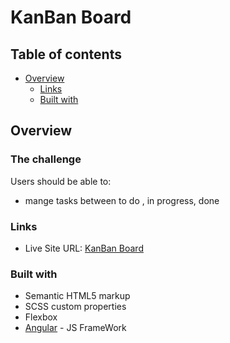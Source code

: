 # KanBan Board

## Table of contents

- [Overview](#overview)
  - [Links](#links)
  - [Built with](#built-with)

## Overview

### The challenge

Users should be able to:

- mange tasks between to do , in progress, done

### Links

- Live Site URL: [KanBan Board](https://kanban-boardz.netlify.app/)

### Built with

- Semantic HTML5 markup
- SCSS custom properties
- Flexbox
- [Angular](https://angular.io/) - JS FrameWork
